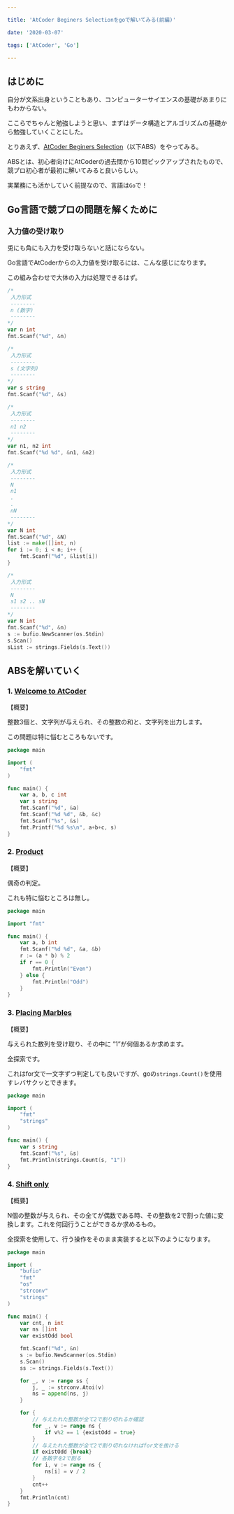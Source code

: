 ```yaml
---

title: 'AtCoder Beginers Selectionをgoで解いてみる(前編)'

date: '2020-03-07'

tags: ['AtCoder', 'Go']

---
```


## はじめに

自分が文系出身ということもあり、コンピューターサイエンスの基礎があまりにもわからない。

ここらでちゃんと勉強しようと思い、まずはデータ構造とアルゴリズムの基礎から勉強していくことにした。

とりあえず、[AtCoder Beginers Selection](https://atcoder.jp/contests/abs)（以下ABS）をやってみる。

ABSとは、初心者向けにAtCoderの過去問から10問ピックアップされたもので、競プロ初心者が最初に解いてみると良いらしい。

実業務にも活かしていく前提なので、言語は`Go`で！

## Go言語で競プロの問題を解くために

### 入力値の受け取り

兎にも角にも入力を受け取らないと話にならない。

Go言語でAtCoderからの入力値を受け取るには、こんな感じになります。

この組み合わせで大体の入力は処理できるはず。

```go
/*
 入力形式
 --------
 n (数字)
 --------
*/
var n int
fmt.Scanf("%d", &n)

/*
 入力形式
 --------
 s (文字列)
 --------
*/
var s string
fmt.Scanf("%d", &s)

/*
 入力形式
 --------
 n1 n2
 --------
*/
var n1, n2 int
fmt.Scanf("%d %d", &n1, &n2)

/*
 入力形式
 --------
 N
 n1
 .
 .
 nN
 --------
*/
var N int
fmt.Scanf("%d", &N)
list := make([]int, n)
for i := 0; i < n; i++ {
    fmt.Scanf("%d", &list[i])
}

/*
 入力形式
 --------
 N
 s1 s2 .. sN
 --------
*/
var N int
fmt.Scanf("%d", &n)
s := bufio.NewScanner(os.Stdin)
s.Scan()
sList := strings.Fields(s.Text())

```

## ABSを解いていく

### 1. [Welcome to AtCoder](https://atcoder.jp/contests/abs/tasks/practice_1)

【概要】

整数3個と、文字列が与えられ、その整数の和と、文字列を出力します。

この問題は特に悩むところもないです。

```go
package main

import (
    "fmt"
)

func main() {
    var a, b, c int
    var s string
    fmt.Scanf("%d", &a)
    fmt.Scanf("%d %d", &b, &c)
    fmt.Scanf("%s", &s)
    fmt.Printf("%d %s\n", a+b+c, s)
}
```

### 2. [Product](https://atcoder.jp/contests/abs/tasks/abc086_a)

【概要】

偶奇の判定。

これも特に悩むところは無し。

```go
package main

import "fmt"

func main() {
    var a, b int
    fmt.Scanf("%d %d", &a, &b)
    r := (a * b) % 2
    if r == 0 {
        fmt.Println("Even")
    } else {
        fmt.Println("Odd")
    }
}
```

### 3. [Placing Marbles](https://atcoder.jp/contests/abs/tasks/abc081_a)

【概要】

与えられた数列を受け取り、その中に ”1”が何個あるか求めます。

全探索です。

これはfor文で一文字ずつ判定しても良いですが、goの`strings.Count()`を使用すレバサクッとできます。

```go
package main

import (
    "fmt"
    "strings"
)

func main() {
    var s string
    fmt.Scanf("%s", &s)
    fmt.Println(strings.Count(s, "1"))
}
```

### 4. [Shift only](https://atcoder.jp/contests/abs/tasks/abc081_a)

【概要】

N個の整数が与えられ、その全てが偶数である時、その整数を2で割った値に変換します。これを何回行うことができるか求めるもの。

全探索を使用して、行う操作をそのまま実装すると以下のようになります。

```go
package main

import (
    "bufio"
    "fmt"
    "os"
    "strconv"
    "strings"
)

func main() {
    var cnt, n int
    var ns []int
    var existOdd bool

    fmt.Scanf("%d", &n)
    s := bufio.NewScanner(os.Stdin)
    s.Scan()
    ss := strings.Fields(s.Text())

    for _, v := range ss {
        j, _ := strconv.Atoi(v)
        ns = append(ns, j)
    }

    for {
        // 与えたれた整数が全て2で割り切れるか確認
        for _, v := range ns {
            if v%2 == 1 {existOdd = true}
        }
        // 与えたれた整数が全て2で割り切れなければfor文を抜ける
        if existOdd {break}
        // 各数字を2で割る
        for i, v := range ns {
            ns[i] = v / 2
        }
        cnt++
    }
    fmt.Println(cnt)
}
```
